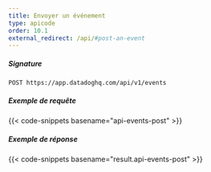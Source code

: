```yaml
---
title: Envoyer un événement
type: apicode
order: 10.1
external_redirect: /api/#post-an-event
---
```


##### Signature
`POST https://app.datadoghq.com/api/v1/events`
##### Exemple de requête
{{< code-snippets basename="api-events-post" >}}
##### Exemple de réponse
{{< code-snippets basename="result.api-events-post" >}}